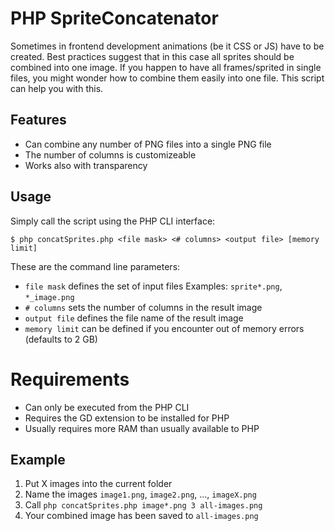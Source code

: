 PHP SpriteConcatenator
======================

Sometimes in frontend development animations (be it CSS or JS) have to be created. Best practices suggest
that in this case all sprites should be combined into one image. If you happen to have all frames/sprited
in single files, you might wonder how to combine them easily into one file. This script can help you with
this.

Features
--------

- Can combine any number of PNG files into a single PNG file
- The number of columns is customizeable
- Works also with transparency
      
Usage
-----

Simply call the script using the PHP CLI interface:

    $ php concatSprites.php <file mask> <# columns> <output file> [memory limit]

These are the command line parameters:

- `file mask` defines the set of input files
  Examples: `sprite*.png`, `*_image.png`
- `# columns` sets the number of columns in the result image
- `output file` defines the file name of the result image
- `memory limit` can be defined if you encounter out of memory errors (defaults to 2 GB)

Requirements
============

- Can only be executed from the PHP CLI
- Requires the GD extension to be installed for PHP
- Usually requires more RAM than usually available to PHP

Example
-------

1. Put X images into the current folder
2. Name the images `image1.png`, `image2.png`, ..., `imageX.png`
3. Call `php concatSprites.php image*.png 3 all-images.png`
4. Your combined image has been saved to `all-images.png`
